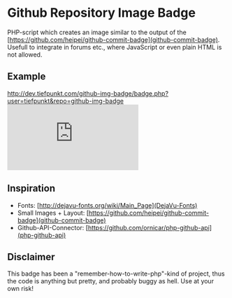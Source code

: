 # Github Repository Image Badge
PHP-script which creates an image similar to the output of the [https://github.com/heipei/github-commit-badge](github-commit-badge). Usefull to integrate in forums etc., where JavaScript or even plain HTML is not allowed.

## Example
http://dev.tiefpunkt.com/github-img-badge/badge.php?user=tiefpunkt&repo=github-img-badge    
![Badge for tiefpunkt's github-img-badge](http://dev.tiefpunkt.com/github-img-badge/badge.php?user=tiefpunkt&repo=github-img-badge)

## Inspiration
* Fonts: [http://dejavu-fonts.org/wiki/Main_Page](DejaVu-Fonts)
* Small Images + Layout: [https://github.com/heipei/github-commit-badge](github-commit-badge)
* Github-API-Connector: [https://github.com/ornicar/php-github-api](php-github-api)

## Disclaimer
This badge has been a "remember-how-to-write-php"-kind of project, thus the code is anything but pretty, and probably buggy as hell. Use at your own risk!
